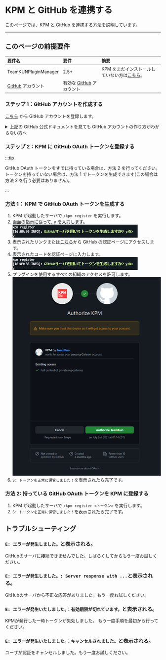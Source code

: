 # KPM と GitHub を連携する

このページでは、KPM と GitHub を連携する方法を説明しています。

---

## このページの前提要件

| 要件名 | 要件 | 摘要 |
| :--- | :-- | :---- |
| TeamKUNPluginManager | 2.5+ | KPM をまだインストールしていない方は[こちら](Install)。 |
| [GitHub](https://www.github.com) アカウント | 有効な [GitHub](https://www.github.com) アカウント |  |


### ステップ 1：GitHub アカウントを作成する

[こちら](https://docs.github.com/ja/get-started/signing-up-for-github/signing-up-for-a-new-github-account) から GitHub アカウントを登録します。

<details>
    <summary>上記の GitHub 公式ドキュメントを見ても GitHub アカウントの作り方がわからない方へ</summary>

[Google](https://www.google.com) で物事を検索する力をつけましょう！ 
基本的に [Google](https://www.google.co.jp) は安全で、あなたの味方です。  
あなたがサーバ管理初心者でも、またそうでなくても、[Google](https://www.google.it/) はあなたをあらゆる面でサポートします。  
まずは [Google](https://www.google.jp)で「GitHub 登録方法」で検索してみましょう。

:::tip

検索クエリを入力するのが面倒くさい怠惰な人用に\*\*[一瞬で検索できるリンク](https://letmegooglethat.com/?q=GitHub+%E7%99%BB%E9%8C%B2%E6%96%B9%E6%B3%95)\*\*を用意しました！
[Google](https://www.google.com.hk/?hl=ja) で検索をするためにあなたを導いてくれます。画面上の矢印と文字と [Google](https://www.google.com/search?q=%E3%82%B0%E3%83%BC%E3%82%B0%E3%83%AB) に従いましょう。

:::

</details>

### ステップ 2：KPM に GitHub OAuth トークンを登録する

:::tip

GitHub OAuth トークンをすでに持っている場合は、方法 2 を行ってください。
トークンを持っていない場合は、方法 1 でトークンを生成できます(この場合は方法 2 を行う必要はありません)。

:::

### 方法 1： KPM で GitHub OAuth トークンを生成する

1. KPM が起動したサーバで `/kpm register` を実行します。
2. 画面の指示に従って, <kbd>y</kbd> を入力します。  
  ![スクリーンショット](images/confirm.png)
3. 表示されたリンクまたは[こちら](https://www.github.com/login/device)から GitHub の認証ページにアクセスします。
4. 表示されたコードを認証ページに入力します。  
  ![スクリーンショット](images/confirm.png)
5. プラグインを使用するすべての組織のアクセスを許可します。  
  ![スクリーンショット](images/grant.png)
6. `S: トークンを正常に保管しました！`を表示されたら完了です。

### 方法 2: 持っている GitHub OAuth トークンを KPM に登録する

1. KPM が起動したサーバで `/kpm register <トークン>` を実行します。
2. `S: トークンを正常に保管しました！`を表示されたら完了です。

## トラブルシューティング

### `E: エラーが発生しました。`と表示される。

GitHubのサーバに接続できませんでした。しばらくしてからもう一度お試しください。

### `E: エラーが発生しました。: Server response with ...`と表示される。

GitHubのサーバから不正な応答がありました。もう一度お試しください。

### `E: エラーが発生いたしました。：有効期限が切れています。`と表示される。

KPMが発行した一時トークンが失効しました。 もう一度手順を最初から行ってください。

### `E: エラーが発生いたしました。：キャンセルされました。`と表示される。

ユーザが認証をキャンセルしました。もう一度お試しください。


